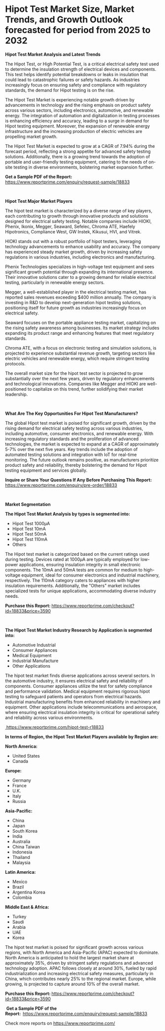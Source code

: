 <p><h1>Hipot Test Market Size, Market Trends, and Growth Outlook forecasted for period from 2025 to 2032</h1></p><p><strong>Hipot Test Market Analysis and Latest Trends</strong></p>
<p><p>The Hipot Test, or High Potential Test, is a critical electrical safety test used to determine the insulation strength of electrical devices and components. This test helps identify potential breakdowns or leaks in insulation that could lead to catastrophic failures or safety hazards. As industries increasingly focus on ensuring safety and compliance with regulatory standards, the demand for Hipot testing is on the rise.</p><p>The Hipot Test Market is experiencing notable growth driven by advancements in technology and the rising emphasis on product safety across various sectors, including electronics, automotive, and renewable energy. The integration of automation and digitalization in testing processes is enhancing efficiency and accuracy, leading to a surge in demand for Hipot testing equipment. Moreover, the expansion of renewable energy infrastructure and the increasing production of electric vehicles are propelling market growth.</p><p>The Hipot Test Market is expected to grow at a CAGR of 7.94% during the forecast period, reflecting a strong appetite for advanced safety testing solutions. Additionally, there is a growing trend towards the adoption of portable and user-friendly testing equipment, catering to the needs of on-site testing in diverse environments, bolstering market expansion further.</p></p>
<p><strong>Get a Sample PDF of the Report:&nbsp;</strong> <a href="https://www.reportprime.com/enquiry/request-sample/18833?utm_campaign=3212&utm_medium=2&utm_source=Github&utm_content=ia&utm_term=19032025&utm_id=hipot-test">https://www.reportprime.com/enquiry/request-sample/18833</a></p>
<p>&nbsp;</p>
<p><strong>Hipot Test Major Market Players</strong></p>
<p><p>The hipot test market is characterized by a diverse range of key players, each contributing to growth through innovative products and solutions designed for electrical safety testing. Notable companies include HIOKI, Phenix, Ikonix, Megger, Seaward, Sefelec, Chroma ATE, Haefely Hipotronics, Compliance West, GW Instek, Kikusui, HVI, and Vitrek.</p><p>HIOKI stands out with a robust portfolio of hipot testers, leveraging technology advancements to enhance usability and accuracy. The company has experienced steady market growth, driven by increasing safety regulations in various industries, including electronics and manufacturing.</p><p>Phenix Technologies specializes in high-voltage test equipment and sees significant growth potential through expanding its international presence. Their innovative solutions cater to a growing demand for reliable electrical testing, particularly in renewable energy sectors.</p><p>Megger, a well-established player in the electrical testing market, has reported sales revenues exceeding $400 million annually. The company is investing in R&D to develop next-generation hipot testing solutions, positioning itself for future growth as industries increasingly focus on electrical safety.</p><p>Seaward focuses on the portable appliance testing market, capitalizing on the rising safety awareness among businesses. Its market strategy includes expanding its product range and enhancing features that meet regulatory standards.</p><p>Chroma ATE, with a focus on electronic testing and simulation solutions, is projected to experience substantial revenue growth, targeting sectors like electric vehicles and renewable energy, which require stringent testing protocols.</p><p>The overall market size for the hipot test sector is projected to grow substantially over the next few years, driven by regulatory enhancements and technological innovations. Companies like Megger and HIOKI are well-positioned to capitalize on this trend, further solidifying their market leadership.</p></p>
<p>&nbsp;</p>
<p><strong>What Are The Key Opportunities For Hipot Test Manufacturers?</strong></p>
<p><p>The global Hipot test market is poised for significant growth, driven by the rising demand for electrical safety testing across various industries, including automotive, consumer electronics, and renewable energy. With increasing regulatory standards and the proliferation of advanced technologies, the market is expected to expand at a CAGR of approximately 5-7% over the next five years. Key trends include the adoption of automated testing solutions and integration with IoT for real-time monitoring. The future outlook remains positive, as manufacturers prioritize product safety and reliability, thereby bolstering the demand for Hipot testing equipment and services globally.</p></p>
<p><strong>Inquire or Share Your Questions If Any Before Purchasing This Report:</strong> <a href="https://www.reportprime.com/enquiry/pre-order/18833?utm_campaign=3212&utm_medium=2&utm_source=Github&utm_content=ia&utm_term=19032025&utm_id=hipot-test">https://www.reportprime.com/enquiry/pre-order/18833</a></p>
<p>&nbsp;</p>
<p><strong>Market Segmentation</strong></p>
<p><strong>The Hipot Test Market Analysis by types is segmented into:</strong></p>
<p><ul><li>Hipot Test 1000μA</li><li>Hipot Test 10mA</li><li>Hipot Test 50mA</li><li>Hipot Test 110mA</li><li>Others</li></ul></p>
<p><p>The Hipot test market is categorized based on the current ratings used during testing. Devices rated at 1000μA are typically employed for low-power applications, ensuring insulation integrity in small electronic components. The 10mA and 50mA tests are common for medium to high-voltage equipment, ideal for consumer electronics and industrial machinery, respectively. The 110mA category caters to appliances with higher insulation requirements. Additionally, the "Others" market includes specialized tests for unique applications, accommodating diverse industry needs.</p></p>
<p><strong>Purchase this Report:&nbsp;</strong><a href="https://www.reportprime.com/checkout?id=18833&price=3590&utm_campaign=3212&utm_medium=2&utm_source=Github&utm_content=ia&utm_term=19032025&utm_id=hipot-test">https://www.reportprime.com/checkout?id=18833&price=3590</a></p>
<p>&nbsp;</p>
<p><strong>The Hipot Test Market Industry Research by Application is segmented into:</strong></p>
<p><ul><li>Automotive Industrial</li><li>Consumer Appliances</li><li>Medical Equipment</li><li>Industrial Manufacture</li><li>Other Applications</li></ul></p>
<p><p>The hipot test market finds diverse applications across several sectors. In the automotive industry, it ensures electrical safety and reliability of components. Consumer appliances utilize the test for safety compliance and performance validation. Medical equipment requires rigorous hipot testing to safeguard patients and operators from electrical hazards. Industrial manufacturing benefits from enhanced reliability in machinery and equipment. Other applications include telecommunications and aerospace, where ensuring electrical insulation integrity is critical for operational safety and reliability across various environments.</p></p>
<p><a href="https://www.reportprime.com/hipot-test-r18833?utm_campaign=3212&utm_medium=2&utm_source=Github&utm_content=ia&utm_term=19032025&utm_id=hipot-test">&nbsp;https://www.reportprime.com/hipot-test-r18833</a></p>
<p><strong>In terms of Region, the Hipot Test Market Players available by Region are:</strong></p>
<p>
    <p> <strong> North America: </strong>
        <ul>
            <li>United States</li>
            <li>Canada</li>
        </ul>
        </p> 
    <p> <strong> Europe: </strong>
        <ul>
            <li>Germany</li>
            <li>France</li>
            <li>U.K.</li>
            <li>Italy</li>
            <li>Russia</li>
        </ul>
        </p> 
    <p> <strong> Asia-Pacific: </strong>
        <ul>
            <li>China</li>
            <li>Japan</li>
            <li>South Korea</li>
            <li>India</li>
            <li>Australia</li>
            <li>China Taiwan</li>
            <li>Indonesia</li>
            <li>Thailand</li>
            <li>Malaysia</li>
        </ul>
        </p> 
    <p> <strong> Latin America: </strong>
        <ul>
            <li>Mexico</li>
            <li>Brazil</li>
            <li>Argentina Korea</li>
            <li>Colombia</li>
        </ul>
        </p> 
    <p> <strong> Middle East & Africa: </strong>
        <ul>
            <li>Turkey</li>
            <li>Saudi</li>
            <li>Arabia</li>
            <li>UAE</li>
            <li>Korea</li>
        </ul>
    </p>
    </p>
<p><p>The hipot test market is poised for significant growth across various regions, with North America and Asia-Pacific (APAC) expected to dominate. North America is anticipated to hold the largest market share at approximately 35%, driven by stringent safety regulations and advanced technology adoption. APAC follows closely at around 30%, fueled by rapid industrialization and increasing electrical safety measures, particularly in China, which contributes nearly 25% to the regional market. Europe, while growing, is projected to capture around 10% of the overall market.</p></p>
<p><strong>Purchase this Report: </strong><a href="https://www.reportprime.com/checkout?id=18833&price=3590&utm_campaign=3212&utm_medium=2&utm_source=Github&utm_content=ia&utm_term=19032025&utm_id=hipot-test">https://www.reportprime.com/checkout?id=18833&price=3590</a></p>
<p>&nbsp;<strong>Get a Sample PDF of the Report:&nbsp;&nbsp;</strong><a href="https://www.reportprime.com/enquiry/request-sample/18833?utm_campaign=3212&utm_medium=2&utm_source=Github&utm_content=ia&utm_term=19032025&utm_id=hipot-test">https://www.reportprime.com/enquiry/request-sample/18833</a></p>
<p><strong></strong></p>
<p>Check more reports on <a href="https://www.reportprime.com/?utm_campaign=3212&utm_medium=2&utm_source=Github&utm_content=ia&utm_term=19032025&utm_id=hipot-test">https://www.reportprime.com/</a></p>